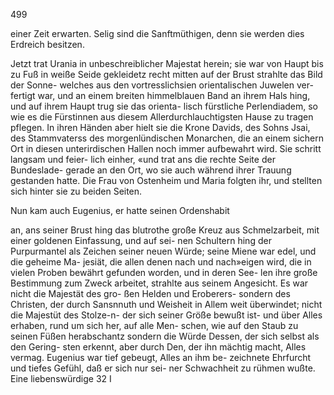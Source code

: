 499

einer Zeit erwarten. Selig sind die Sanftmüthigen, denn
sie werden dies Erdreich besitzen.

Jetzt trat Urania in unbeschreiblicher Majestat herein;
sie war von Haupt bis zu Fuß in weiße Seide gekleidetz
recht mitten auf der Brust strahlte das Bild der Sonne-
welches aus den vortresslichsien orientalischen Juwelen ver-
fertigt war, und an einem breiten himmelblauen Band an
ihrem Hals hing, und auf ihrem Haupt trug sie das orienta-
lisch fürstliche Perlendiadem, so wie es die Fürstinnen aus
diesem Allerdurchlauchtigsten Hause zu tragen pflegen. In
ihren Händen aber hielt sie die Krone Davids, des Sohns
Jsai, des Stammvaterss des morgenlündischen Monarchen,
die an einem sichern Ort in diesen unterirdischen Hallen
noch immer aufbewahrt wird. Sie schritt langsam und feier-
lich einher, «und trat ans die rechte Seite der Bundeslade-
gerade an den Ort, wo sie auch während ihrer Trauung
gestanden hatte. Die Frau von Ostenheim und Maria
folgten ihr, und stellten sich hinter sie zu beiden Seiten.

Nun kam auch Eugenius, er hatte seinen Ordenshabit

an, ans seiner Brust hing das blutrothe große Kreuz aus
Schmelzarbeit, mit einer goldenen Einfassung, und auf sei-
nen Schultern hing der Purpurmantel als Zeichen seiner
neuen Würde; seine Miene war edel, und die geheime Ma-
jesiät, die allen denen nach und nach»eigen wird, die in
vielen Proben bewährt gefunden worden, und in deren See-
len ihre große Bestimmung zum Zweck arbeitet, strahlte
aus seinem Angesicht. Es war nicht die Majestät des gro-
ßen Helden und Eroberers- sondern des Christen, der durch
Sansnnuth und Weisheit in Allem weit überwindet; nicht
die Majestüt des Stolze-n- der sich seiner Größe bewußt ist-
und über Alles erhaben, rund um sich her, auf alle Men-
schen, wie auf den Staub zu seinen Füßen herabschantz
sondern die Würde Dessen, der sich selbst als den Gering-
sten erkennt, aber durch Den, der ihn mächtig macht, Alles
vermag. Eugenius war tief gebeugt, Alles an ihm be-
zeichnete Ehrfurcht und tiefes Gefühl, daß er sich nur sei-
ner Schwachheit zu rühmen wußte. Eine liebenswürdige
32 I

